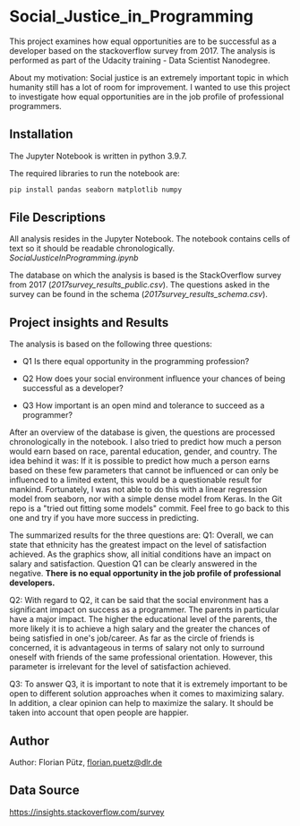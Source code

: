 # Social_Justice_in_Programming

This project examines how equal opportunities are to be successful as a developer based on the stackoverflow survey from 2017.
The analysis is performed as part of the Udacity training - Data Scientist Nanodegree.

About my motivation: 
Social justice is an extremely important topic in which humanity still has a lot of room for improvement. 
I wanted to use this project to investigate how equal opportunities are in the job profile of professional programmers.


## Installation

The Jupyter Notebook is written in python 3.9.7.

The required libraries to run the notebook are:
```bash
pip install pandas seaborn matplotlib numpy
```


## File Descriptions

All analysis resides in the Jupyter Notebook. The notebook contains cells of text so it should be readable chronologically.
*SocialJusticeInProgramming.ipynb*

The database on which the analysis is based is the StackOverflow survey from 2017 (*2017survey_results_public.csv*).
The questions asked in the survey can be found in the schema (*2017survey_results_schema.csv*). 


## Project insights and Results

The analysis is based on the following three questions:
- Q1 Is there equal opportunity in the programming profession?

- Q2 How does your social environment influence your chances of being successful as a developer? 

- Q3 How important is an open mind and tolerance to succeed as a programmer? 

After an overview of the database is given, the questions are processed chronologically in the notebook.
I also tried to predict how much a person would earn based on race, parental education, gender, and country. 
The idea behind it was: If it is possible to predict how much a person earns based on these few parameters 
that cannot be influenced or can only be influenced to a limited extent, this would be a questionable result for mankind.
Fortunately, I was not able to do this with a linear regression model from seaborn, nor with a simple dense model from Keras.
In the Git repo is a "tried out fitting some models" commit. 
Feel free to go back to this one and try if you have more success in predicting.

The summarized results for the three questions are:
Q1:
Overall, we can state that ethnicity has the greatest impact on the level of satisfaction achieved. 
As the graphics show, all initial conditions have an impact on salary and satisfaction. 
Question Q1 can be clearly answered in the negative. **There is no equal opportunity in the job profile of professional developers.**

Q2:
With regard to Q2, it can be said that the social environment has a significant impact on success as a programmer. 
The parents in particular have a major impact. The higher the educational level of the parents, 
the more likely it is to achieve a high salary and the greater the chances of being satisfied in one's job/career.
As far as the circle of friends is concerned, it is advantageous in terms of salary not only to surround oneself
with friends of the same professional orientation. However, this parameter is irrelevant for the level of satisfaction achieved.

Q3:
To answer Q3, it is important to note that it is extremely important to be open to different solution approaches when it comes to maximizing salary. <br>
In addition, a clear opinion can help to maximize the salary. It should be taken into account that open people are happier.


## Author
Author: Florian Pütz, florian.puetz@dlr.de


## Data Source
https://insights.stackoverflow.com/survey